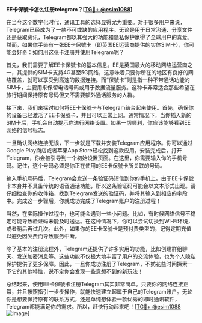 **EE卡保號卡怎么注册telegram？[[TG💪+ @esim1088](https://t.me/s/esim1088)]**

在当今这个数字化时代，通讯工具的选择显得尤为重要。对于很多用户来说，Telegram已经成为了一款不可或缺的应用程序。无论是用于日常沟通、分享文件还是获取资讯，Telegram都以其强大的功能和隐私保护赢得了全球用户的喜爱。然而，如果你手头有一张EE卡保號卡（即英国EE运营商提供的实体SIM卡），你可能会好奇：如何用这张卡注册并使用Telegram呢？

首先，我们需要了解EE卡保號卡的基本信息。EE是英国最大的移动网络运营商之一，其提供的SIM卡支持4G甚至5G网络，这意味着只要你所在的地区有良好的网络覆盖，就可以享受到高速的数据连接。而“保號卡”则是指一种不带通话功能的SIM卡，主要用来保留电话号码或用于数据流量服务。这种卡非常适合那些希望在旅行期间保持原有号码但又不需要额外通话服务的人群。

接下来，我们来探讨如何将EE卡保號卡与Telegram结合起来使用。首先，确保你的设备已经激活了EE卡保號卡，并且可以正常上网。通常情况下，当你插入新的SIM卡后，手机会自动提示你进行网络设置。如果一切顺利，你应该能够看到EE网络的信号标志。

一旦确认网络连接无误，下一步就是下载并安装Telegram应用程序。你可以通过Google Play商店或者苹果App Store轻松找到这款应用。安装完成后，打开Telegram，你会被引导到一个初始设置页面。在这里，你需要输入你的手机号码。记住，这个号码必须是你正在使用的EE卡保號卡所关联的号码。

输入手机号码后，Telegram会发送一条验证码短信到你的手机上。由于EE卡保號卡本身并不具备传统的语音通话功能，所以这条验证码可能会以文本形式出现。请仔细检查你的收件箱，找到Telegram发送的验证码，并将其输入到相应的字段中。完成这一步骤后，你就成功完成了Telegram账户的注册过程！

当然，在实际操作过程中，也可能会遇到一些小问题。比如，有时候网络信号不稳定可能导致验证码未能及时送达。在这种情况下，你可以尝试切换到Wi-Fi环境，或者稍后再试几次。此外，如果你的EE卡保號卡是预付费类型的，记得定期充值以避免因欠费而导致服务中断。

除了基本的注册流程外，Telegram还提供了许多实用的功能，比如创建群组聊天、发送加密消息等。这些功能不仅极大地丰富了用户的交流体验，也为个人隐私保护提供了更多保障。因此，一旦你成功注册了Telegram，不妨花些时间探索一下它的其他特性，说不定你会发现一些意想不到的新玩法！

总结起来，使用EE卡保號卡注册Telegram其实非常简单。只要你的网络连接正常，并且按照指引一步步操作，就能快速建立起属于自己的Telegram账户。无论你是想要保持原有的联系方式，还是单纯想体验一款优秀的即时通讯软件，Telegram都能满足你的需求。所以，赶快行动起来吧！[[TG💪+ @esim1088](https://t.me/s/esim1088) ![Image](https://i.postimg.cc/4NQfJmqS/Snipaste-2025-05-13-00-14-12.png)]